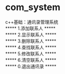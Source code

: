 # com_system
c++基础：通讯录管理系统<br>
*****  1.添加联系人  *****<br>
*****  2.显示联系人  *****<br>
*****  3.删除联系人  *****<br>
*****  4.查找联系人  *****<br>
*****  5.修改联系人  *****<br>
*****  6.清空联系人  *****<br>
*****  0.退出通讯录  *****<br>
